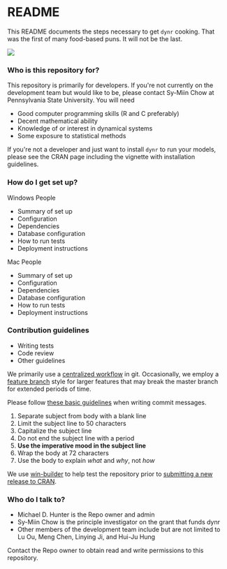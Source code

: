 # README #

This README documents the steps necessary to get `dynr` cooking.  That was the first of many food-based puns.  It will not be the last.

[![](http://cranlogs.r-pkg.org/badges/dynr)](http://cran.rstudio.com/web/packages/dynr/index.html)

### Who is this repository for? ###

This repository is primarily for developers. If you're not currently on the development team but would like to be, please contact Sy-Miin Chow at Pennsylvania State University.  You will need

* Good computer programming skills (R and C preferably)
* Decent mathematical ability
* Knowledge of or interest in dynamical systems
* Some exposure to statistical methods

If you're not a developer and just want to install `dynr` to run your models, please see the CRAN page including the vignette with installation guidelines.

### How do I get set up? ###

Windows People

* Summary of set up
* Configuration
* Dependencies
* Database configuration
* How to run tests
* Deployment instructions

Mac People

* Summary of set up
* Configuration
* Dependencies
* Database configuration
* How to run tests
* Deployment instructions

### Contribution guidelines ###

* Writing tests
* Code review
* Other guidelines

We primarily use a [centralized workflow](https://www.atlassian.com/git/tutorials/comparing-workflows#centralized-workflow) in git.  Occasionally, we employ a [feature branch](https://www.atlassian.com/git/tutorials/comparing-workflows#feature-branch-workflow) style for larger features that may break the master branch for extended periods of time.

Please follow [these basic guidelines](https://chris.beams.io/posts/git-commit/) when writing commit messages.

 1. Separate subject from body with a blank line
 1. Limit the subject line to 50 characters
 1. Capitalize the subject line
 1. Do not end the subject line with a period
 1. **Use the imperative mood in the subject line**
 1. Wrap the body at 72 characters
 1. Use the body to explain *what* and *why*, not *how*

We use [win-builder](https://win-builder.r-project.org/) to help test the repository prior to [submitting a new release to CRAN](https://cran.r-project.org/submit.html).

### Who do I talk to? ###

* Michael D. Hunter is the Repo owner and admin
* Sy-Miin Chow is the principle investigator on the grant that funds dynr
* Other members of the development team include but are not limited to Lu Ou, Meng Chen, Linying Ji, and Hui-Ju Hung

Contact the Repo owner to obtain read and write permissions to this repository.